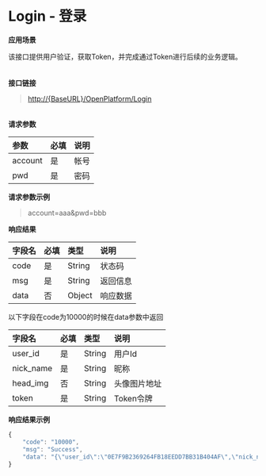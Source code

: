 # Login - 登录

**应用场景**

该接口提供用户验证，获取Token，并完成通过Token进行后续的业务逻辑。

###### 

**接口链接**

> [http://{BaseURL}/OpenPlatform/Login](http://{BaseURL}/OpenPlatform/Login)

###### 

**请求参数**

| 参数 | 必填 | 说明 |
| :--- | :--- | :--- |
| account | 是 | 帐号 |
| pwd | 是 | 密码 |

**请求参数示例**

> account=aaa&pwd=bbb

**响应结果**

| 字段名 | 必填 | 类型 | 说明 |
| :--- | :--- | :--- | :--- |
| code | 是 | String | 状态码 |
| msg | 是 | String | 返回信息 |
| data | 否 | Object | 响应数据 |

以下字段在code为10000的时候在data参数中返回

| 字段名 | 必填 | 类型 | 说明 |
| :--- | :--- | :--- | :--- |
| user\_id | 是 | String | 用户Id |
| nick\_name | 是 | String | 昵称 |
| head\_img | 否 | String | 头像图片地址 |
| token | 是 | String | Token令牌 |

**响应结果示例**

```js
{
    "code": "10000",
    "msg": "Success",
    "data": "{\"user_id\":\"0E7F9B2369264FB18EEDD7BB31B404AF\",\"nick_name\":\"aaa\",\"token\":\"VmNaqQb2D9ZzCZ+2FrvW+A==\"}"
}
```




